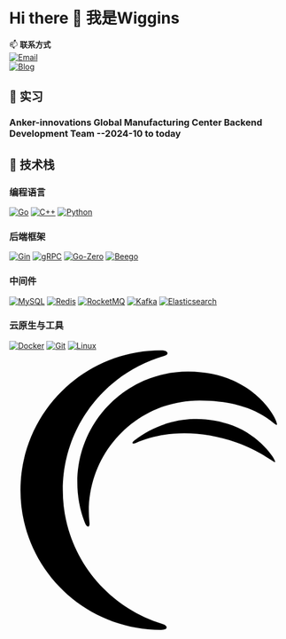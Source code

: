# Hi there 👋  我是Wiggins

📫 **联系方式**  
[![Email](https://img.shields.io/badge/邮箱-2903455862@qq.com-blue?style=flat&logo=gmail)](mailto:2903455862@qq.com)  
[![Blog](https://img.shields.io/badge/技术博客-CSDN-FF6A00?style=flat&logo=csdn)](https://blog.csdn.net/wuxiaoyu0806)   
## 💼 实习
###  Anker-innovations Global Manufacturing Center Backend Development Team --2024-10 to today
## 🚀 技术栈
### **编程语言**
[![Go](https://img.shields.io/badge/Go-00ADD8?style=flat&logo=go&logoColor=white)]()
[![C++](https://img.shields.io/badge/C++-00599C?style=flat&logo=c%2B%2B&logoColor=white)]()
[![Python](https://img.shields.io/badge/Python-3776AB?style=flat&logo=python&logoColor=white)]()
### **后端框架**
[![Gin](https://img.shields.io/badge/Gin-00ADD8?style=flat)]()
[![gRPC](https://img.shields.io/badge/gRPC-3178C6?style=flat&logo=grpc&logoColor=white)]()
[![Go-Zero](https://img.shields.io/badge/Go--Zero-15C213?style=flat&logo=go&logoColor=white)]()
[![Beego](https://img.shields.io/badge/Beego-FAA61A?style=flat)]()
### **中间件**
[![MySQL](https://img.shields.io/badge/MySQL-4479A1?style=flat&logo=mysql&logoColor=white)]()
[![Redis](https://img.shields.io/badge/Redis-DC382D?style=flat&logo=redis&logoColor=white)]()
[![RocketMQ](https://img.shields.io/badge/RocketMQ-FF6A00?style=flat)]()
[![Kafka](https://img.shields.io/badge/Kafka-231F20?style=flat&logo=apachekafka)]()
[![Elasticsearch](https://img.shields.io/badge/Elasticsearch-005571?style=flat&logo=elasticsearch)]()
### **云原生与工具**
[![Docker](https://img.shields.io/badge/Docker-2496ED?style=flat&logo=docker&logoColor=white)]()
[![Git](https://img.shields.io/badge/Git-F05032?style=flat&logo=git&logoColor=white)]()
[![Linux](https://img.shields.io/badge/Linux-FCC624?style=flat&logo=linux&logoColor=black)]()
<svg role="img" viewBox="0 0 24 24" xmlns="http://www.w3.org/2000/svg"><title>Akamai</title><path d="M13.0548 0C6.384 0 .961 5.3802.961 12.0078.961 18.6354 6.3698 24 13.0548 24c.6168 0 .6454-.3572.0859-.5293-4.9349-1.5063-8.5352-6.069-8.5352-11.4629 0-5.4656 3.6725-10.0706 8.6934-11.5195C13.8153.3448 13.6716 0 13.0548 0Zm2.3242 1.8223c-5.2648 0-9.5254 4.2606-9.5254 9.5254 0 1.2193.2285 2.3818.6445 3.4433.1722.459.4454.4584.4024.0137-.0287-.3156-.0567-.6447-.0567-.9746 0-5.2648 4.2606-9.5254 9.5254-9.5254 4.9779 0 6.4698 2.2235 6.6563 2.08.2008-.1577-1.808-4.5624-7.6465-4.5624zm.4687 4.0703c-1.8622.0592-3.651.7168-5.1035 1.8554-.2582.2009-.1567.3284.1445.1993 2.4675-1.076 5.5812-1.1046 8.6368-.043 2.0514.7173 3.2413 1.7364 3.3418 1.6934.1578-.0718-1.1915-2.2226-3.6446-3.1407-1.1135-.4196-2.2576-.6-3.375-.5644z"/></svg>
